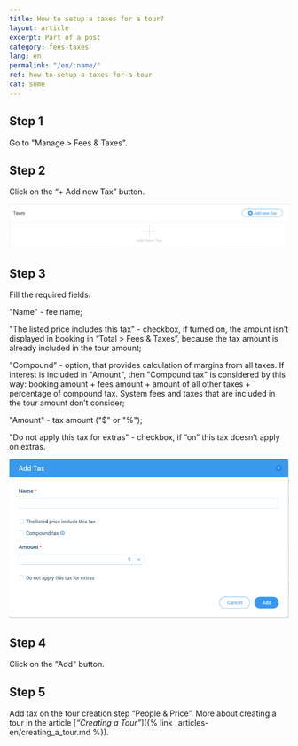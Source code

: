 ```yaml
---
title: How to setup a taxes for a tour?
layout: article
excerpt: Part of a post
category: fees-taxes
lang: en
permalink: "/en/:name/"
ref: how-to-setup-a-taxes-for-a-tour
cat: some
---
```


## **Step 1**

 Go to "Manage > Fees & Taxes".

## **Step 2**

 Click on the “+ Add new Tax” button.

![How_to_setup_a_taxes_for_a_tour1](/assets/images/how_to_setup_a_taxes_for_a_tour1.png)

## **Step 3**

Fill the required fields:

"Name" - fee name;

"The listed price includes this tax" - checkbox, if turned on, the amount isn’t displayed in booking in “Total > Fees & Taxes”, because the tax amount is already included in the tour amount;

"Compound" - option, that provides calculation of margins from all taxes. If interest is included in "Amount", then "Compound tax" is considered by this way: 
booking amount + fees amount + amount of all other taxes + percentage of compound tax. System fees and taxes that are included in the tour amount don’t consider;

"Amount" - tax amount ("$" or "%");

"Do not apply this tax for extras" - checkbox, if “on” this tax doesn’t apply on extras.

![How_to_setup_a_taxes_for_a_tour2](/assets/images/how_to_setup_a_taxes_for_a_tour2.png)

## **Step 4**
Click on the "Add" button.
## **Step 5**
 Add tax on the tour creation step “People & Price”. More about creating a tour in the article [*“Creating a Tour”*]({% link _articles-en/creating_a_tour.md %}).

